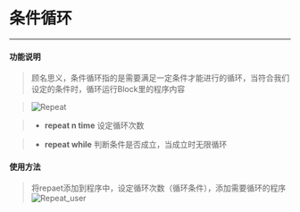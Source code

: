 # 条件循环
__________________________

#### 功能说明

>顾名思义，条件循环指的是需要满足一定条件才能进行的循环，当符合我们设定的条件时，循环运行Block里的程序内容

>![Repeat](/image/Loops/Repeat.jpg)

>* __repeat n time__
设定循环次数

>* __repeat while__
判断条件是否成立，当成立时无限循环

#### 使用方法

>将repaet添加到程序中，设定循环次数（循环条件），添加需要循环的程序
>![Repeat_user](/image/Loops/Repeat_user.gif)

